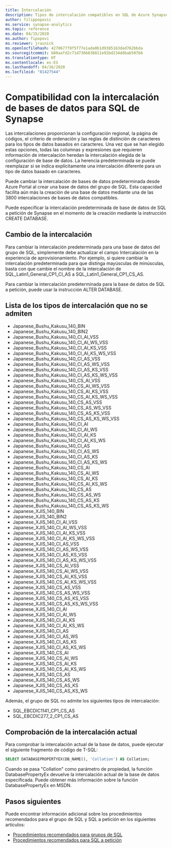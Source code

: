 ```yaml
---
title: Intercalación
description: Tipos de intercalación compatibles en SQL de Azure Synapse
author: filippopovic
ms.service: synapse-analytics
ms.topic: reference
ms.date: 04/15/2020
ms.author: fipopovi
ms.reviewer: jrasnick
ms.openlocfilehash: 4270677f8f5f77e1ada0b1d9385163dad762bbda
ms.sourcegitcommit: b80aafd2c71d7366838811e92bd234ddbab507b6
ms.translationtype: HT
ms.contentlocale: es-ES
ms.lasthandoff: 04/16/2020
ms.locfileid: "81427544"
---
```

# <a name="database-collation-support-for-synapse-sql"></a>Compatibilidad con la intercalación de bases de datos para SQL de Synapse

Las intercalaciones proporcionan la configuración regional, la página de códigos, el criterio de ordenación y las reglas de distinción de caracteres para los tipos de datos basados en caracteres. Una vez que se han elegido estas opciones, todas las columnas y expresiones que requieren información de intercalación heredan la intercalación elegida de la configuración de base de datos. La herencia predeterminada se puede reemplazar si se indica explícitamente una intercalación diferente para un tipo de datos basado en caracteres.

Puede cambiar la intercalación de bases de datos predeterminada desde Azure Portal al crear una base de datos del grupo de SQL. Esta capacidad facilita aún más la creación de una base de datos mediante una de las 3800 intercalaciones de bases de datos compatibles.

Puede especificar la intercalación predeterminada de base de datos de SQL a petición de Synapse en el momento de la creación mediante la instrucción CREATE DATABASE.

## <a name="changing-collation"></a>Cambio de la intercalación
Para cambiar la intercalación predeterminada para una base de datos del grupo de SQL, simplemente debe actualizar el campo Intercalación en la experiencia de aprovisionamiento. Por ejemplo, si quiere cambiar la intercalación predeterminada para que distinga mayúsculas de minúsculas, basta con que cambie el nombre de la intercalación de SQL_Latin1_General_CP1_CI_AS a SQL_Latin1_General_CP1_CS_AS. 

Para cambiar la intercalación predeterminada para la base de datos de SQL a petición, puede usar la instrucción ALTER DATABASE.

## <a name="list-of-unsupported-collation-types"></a>Lista de los tipos de intercalación que no se admiten
*    Japanese_Bushu_Kakusu_140_BIN
*    Japanese_Bushu_Kakusu_140_BIN2
*    Japanese_Bushu_Kakusu_140_CI_AI_VSS
*    Japanese_Bushu_Kakusu_140_CI_AI_WS_VSS
*    Japanese_Bushu_Kakusu_140_CI_AI_KS_VSS
*    Japanese_Bushu_Kakusu_140_CI_AI_KS_WS_VSS
*    Japanese_Bushu_Kakusu_140_CI_AS_VSS
*    Japanese_Bushu_Kakusu_140_CI_AS_WS_VSS
*    Japanese_Bushu_Kakusu_140_CI_AS_KS_VSS
*    Japanese_Bushu_Kakusu_140_CI_AS_KS_WS_VSS
*    Japanese_Bushu_Kakusu_140_CS_AI_VSS
*    Japanese_Bushu_Kakusu_140_CS_AI_WS_VSS
*    Japanese_Bushu_Kakusu_140_CS_AI_KS_VSS
*    Japanese_Bushu_Kakusu_140_CS_AI_KS_WS_VSS
*    Japanese_Bushu_Kakusu_140_CS_AS_VSS
*    Japanese_Bushu_Kakusu_140_CS_AS_WS_VSS
*    Japanese_Bushu_Kakusu_140_CS_AS_KS_VSS
*    Japanese_Bushu_Kakusu_140_CS_AS_KS_WS_VSS
*    Japanese_Bushu_Kakusu_140_CI_AI
*    Japanese_Bushu_Kakusu_140_CI_AI_WS
*    Japanese_Bushu_Kakusu_140_CI_AI_KS
*    Japanese_Bushu_Kakusu_140_CI_AI_KS_WS
*    Japanese_Bushu_Kakusu_140_CI_AS
*    Japanese_Bushu_Kakusu_140_CI_AS_WS
*    Japanese_Bushu_Kakusu_140_CI_AS_KS
*    Japanese_Bushu_Kakusu_140_CI_AS_KS_WS
*    Japanese_Bushu_Kakusu_140_CS_AI
*    Japanese_Bushu_Kakusu_140_CS_AI_WS
*    Japanese_Bushu_Kakusu_140_CS_AI_KS
*    Japanese_Bushu_Kakusu_140_CS_AI_KS_WS
*    Japanese_Bushu_Kakusu_140_CS_AS
*    Japanese_Bushu_Kakusu_140_CS_AS_WS
*    Japanese_Bushu_Kakusu_140_CS_AS_KS
*    Japanese_Bushu_Kakusu_140_CS_AS_KS_WS
*    Japanese_XJIS_140_BIN
*    Japanese_XJIS_140_BIN2
*    Japanese_XJIS_140_CI_AI_VSS
*    Japanese_XJIS_140_CI_AI_WS_VSS
*    Japanese_XJIS_140_CI_AI_KS_VSS
*    Japanese_XJIS_140_CI_AI_KS_WS_VSS
*    Japanese_XJIS_140_CI_AS_VSS
*    Japanese_XJIS_140_CI_AS_WS_VSS
*    Japanese_XJIS_140_CI_AS_KS_VSS
*    Japanese_XJIS_140_CI_AS_KS_WS_VSS
*    Japanese_XJIS_140_CS_AI_VSS
*    Japanese_XJIS_140_CS_AI_WS_VSS
*    Japanese_XJIS_140_CS_AI_KS_VSS
*    Japanese_XJIS_140_CS_AI_KS_WS_VSS
*    Japanese_XJIS_140_CS_AS_VSS
*    Japanese_XJIS_140_CS_AS_WS_VSS
*    Japanese_XJIS_140_CS_AS_KS_VSS
*    Japanese_XJIS_140_CS_AS_KS_WS_VSS
*    Japanese_XJIS_140_CI_AI
*    Japanese_XJIS_140_CI_AI_WS
*    Japanese_XJIS_140_CI_AI_KS
*    Japanese_XJIS_140_CI_AI_KS_WS
*    Japanese_XJIS_140_CI_AS
*    Japanese_XJIS_140_CI_AS_WS
*    Japanese_XJIS_140_CI_AS_KS
*    Japanese_XJIS_140_CI_AS_KS_WS
*    Japanese_XJIS_140_CS_AI
*    Japanese_XJIS_140_CS_AI_WS
*    Japanese_XJIS_140_CS_AI_KS
*    Japanese_XJIS_140_CS_AI_KS_WS
*    Japanese_XJIS_140_CS_AS
*    Japanese_XJIS_140_CS_AS_WS
*    Japanese_XJIS_140_CS_AS_KS
*    Japanese_XJIS_140_CS_AS_KS_WS

Además, el grupo de SQL no admite los siguientes tipos de intercalación:

*    SQL_EBCDIC1141_CP1_CS_AS
*    SQL_EBCDIC277_2_CP1_CS_AS

## <a name="checking-the-current-collation"></a>Comprobación de la intercalación actual
Para comprobar la intercalación actual de la base de datos, puede ejecutar el siguiente fragmento de código de T-SQL:
```sql
SELECT DATABASEPROPERTYEX(DB_NAME(), 'Collation') AS Collation;
```
Cuando se pasa "Collation" como parámetro de propiedad, la función DatabasePropertyEx devuelve la intercalación actual de la base de datos especificada. Puede obtener más información sobre la función DatabasePropertyEx en MSDN.

## <a name="next-steps"></a>Pasos siguientes

Puede encontrar información adicional sobre los procedimientos recomendados para el grupo de SQL y SQL a petición en los siguientes artículos:

- [Procedimientos recomendados para grupos de SQL](best-practices-sql-pool.md)
- [Procedimientos recomendados para SQL a petición](best-practices-sql-on-demand.md)


